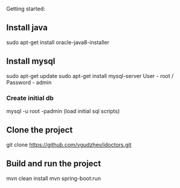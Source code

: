 Getting started:

## Install java
sudo apt-get install oracle-java8-installer

## Install mysql
sudo apt-get update
sudo apt-get install mysql-server
User - root / Password - admin

### Create initial db
mysql -u root -padmin
(load initial sql scripts)

## Clone the project 
git clone https://github.com/vgudzhev/idoctors.git

## Build and run the project
mvn clean install
mvn spring-boot:run
